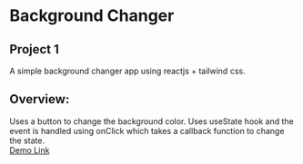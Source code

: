 # Background Changer 
## Project 1

A simple background changer app using reactjs + tailwind css.
## Overview:
Uses a button to change the background color. Uses useState hook and the event is handled using onClick which takes a callback function to change the state.<br>
[Demo Link](https://subtle-croissant-265dd8.netlify.app/)
